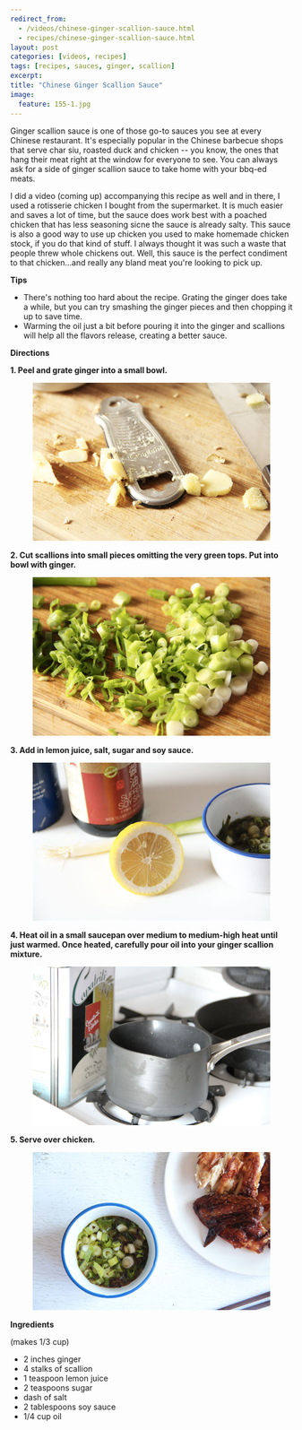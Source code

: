 ```yaml
---
redirect_from: 
  - /videos/chinese-ginger-scallion-sauce.html
  - recipes/chinese-ginger-scallion-sauce.html
layout: post
categories: [videos, recipes]
tags: [recipes, sauces, ginger, scallion]
excerpt: 
title: "Chinese Ginger Scallion Sauce"
image:
  feature: 155-1.jpg
---
```


Ginger scallion sauce is one of those go-to sauces you see at every Chinese restaurant.  It's especially popular in the Chinese barbecue shops that serve char siu, roasted duck and chicken -- you know, the ones that hang their meat right at the window for everyone to see.  You can always ask for a side of ginger scallion sauce to take home with your bbq-ed meats.

I did a video (coming up) accompanying this recipe as well and in there, I used a rotisserie chicken I bought from the supermarket.  It is much easier and saves a lot of time, but the sauce does work best with a poached chicken that has less seasoning sicne the sauce is already salty.  This sauce is also a good way to use up chicken you used to make homemade chicken stock, if you do that kind of stuff.  I always thought it was such a waste that people threw whole chickens out.  Well, this sauce is the perfect condiment to that chicken...and really any bland meat you're looking to pick up.

__Tips__

- There's nothing too hard about the recipe.  Grating the ginger does take a while, but you can try smashing the ginger pieces and then chopping it up to save time.  
- Warming the oil just a bit before pouring it into the ginger and scallions will help all the flavors release, creating a better sauce.


__Directions__

__1. Peel and grate ginger into a small bowl.__


<figure> <img src='/images/155-2.jpg'> </figure>

__2. Cut scallions into small pieces omitting the very green tops.  Put into bowl with ginger.__

<figure> <img src='/images/155-3.jpg'> </figure>

__3. Add in lemon juice, salt, sugar and soy sauce.__

<figure> <img src='/images/155-4.jpg'> </figure>

__4. Heat oil in a small saucepan over medium to medium-high heat until just warmed.  Once heated, carefully pour oil into your ginger scallion mixture.__

<figure> <img src='/images/155-5.jpg'> </figure>

__5. Serve over chicken.__

<figure> <img src='/images/155-6.jpg'> </figure>


<section class='recipe'>
<p><strong>Ingredients</strong></p>

<p>(makes 1/3 cup)</p>

<ul><li>2 inches ginger</li><li>4 stalks of scallion</li><li>1 teaspoon lemon juice</li><li>2 teaspoons sugar</li><li>dash of salt</li><li>2 tablespoons soy sauce</li><li>1/4 cup oil</li></ul></section>